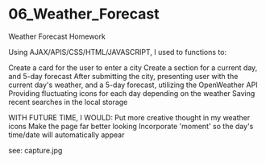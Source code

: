 # 06_Weather_Forecast

Weather Forecast Homework

Using AJAX/APIS/CSS/HTML/JAVASCRIPT, I used to functions to:

Create a card for the user to enter a city
Create a section for a current day, and 5-day forecast
After submitting the city, presenting user with the current day's weather, and a 5-day forecast, utilizing the OpenWeather API
Providing fluctuating icons for each day depending on the weather
Saving recent searches in the local storage

WITH FUTURE TIME, I WOULD:
Put more creative thought in my weather icons
Make the page far better looking
Incorporate 'moment' so the day's time/date will automatically appear

see: capture.jpg